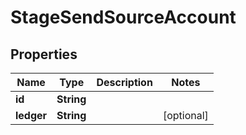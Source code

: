 

# StageSendSourceAccount


## Properties

| Name | Type | Description | Notes |
|------------ | ------------- | ------------- | -------------|
|**id** | **String** |  |  |
|**ledger** | **String** |  |  [optional] |



